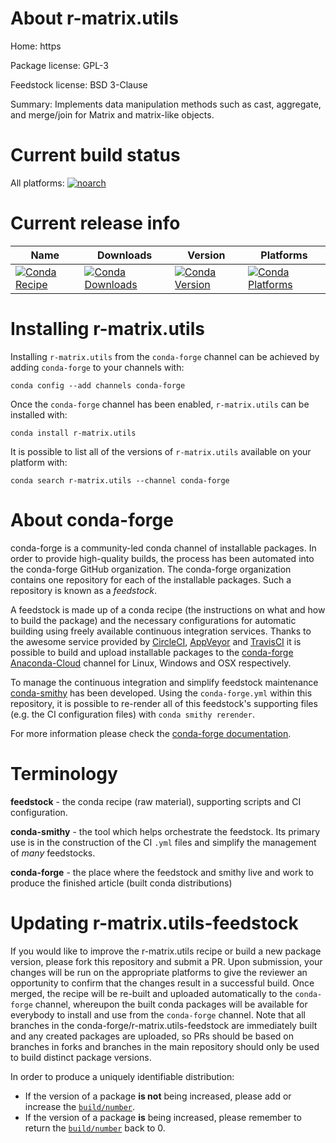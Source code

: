 About r-matrix.utils
====================

Home: https

Package license: GPL-3

Feedstock license: BSD 3-Clause

Summary: Implements data manipulation methods such as cast, aggregate, and merge/join for Matrix and matrix-like objects.



Current build status
====================

All platforms:
[![noarch](https://img.shields.io/circleci/project/github/conda-forge/r-matrix.utils-feedstock/master.svg?label=noarch)](https://circleci.com/gh/conda-forge/r-matrix.utils-feedstock)

Current release info
====================

| Name | Downloads | Version | Platforms |
| --- | --- | --- | --- |
| [![Conda Recipe](https://img.shields.io/badge/recipe-r--matrix.utils-green.svg)](https://anaconda.org/conda-forge/r-matrix.utils) | [![Conda Downloads](https://img.shields.io/conda/dn/conda-forge/r-matrix.utils.svg)](https://anaconda.org/conda-forge/r-matrix.utils) | [![Conda Version](https://img.shields.io/conda/vn/conda-forge/r-matrix.utils.svg)](https://anaconda.org/conda-forge/r-matrix.utils) | [![Conda Platforms](https://img.shields.io/conda/pn/conda-forge/r-matrix.utils.svg)](https://anaconda.org/conda-forge/r-matrix.utils) |

Installing r-matrix.utils
=========================

Installing `r-matrix.utils` from the `conda-forge` channel can be achieved by adding `conda-forge` to your channels with:

```
conda config --add channels conda-forge
```

Once the `conda-forge` channel has been enabled, `r-matrix.utils` can be installed with:

```
conda install r-matrix.utils
```

It is possible to list all of the versions of `r-matrix.utils` available on your platform with:

```
conda search r-matrix.utils --channel conda-forge
```


About conda-forge
=================

conda-forge is a community-led conda channel of installable packages.
In order to provide high-quality builds, the process has been automated into the
conda-forge GitHub organization. The conda-forge organization contains one repository
for each of the installable packages. Such a repository is known as a *feedstock*.

A feedstock is made up of a conda recipe (the instructions on what and how to build
the package) and the necessary configurations for automatic building using freely
available continuous integration services. Thanks to the awesome service provided by
[CircleCI](https://circleci.com/), [AppVeyor](https://www.appveyor.com/)
and [TravisCI](https://travis-ci.org/) it is possible to build and upload installable
packages to the [conda-forge](https://anaconda.org/conda-forge)
[Anaconda-Cloud](https://anaconda.org/) channel for Linux, Windows and OSX respectively.

To manage the continuous integration and simplify feedstock maintenance
[conda-smithy](https://github.com/conda-forge/conda-smithy) has been developed.
Using the ``conda-forge.yml`` within this repository, it is possible to re-render all of
this feedstock's supporting files (e.g. the CI configuration files) with ``conda smithy rerender``.

For more information please check the [conda-forge documentation](https://conda-forge.org/docs/).

Terminology
===========

**feedstock** - the conda recipe (raw material), supporting scripts and CI configuration.

**conda-smithy** - the tool which helps orchestrate the feedstock.
                   Its primary use is in the construction of the CI ``.yml`` files
                   and simplify the management of *many* feedstocks.

**conda-forge** - the place where the feedstock and smithy live and work to
                  produce the finished article (built conda distributions)


Updating r-matrix.utils-feedstock
=================================

If you would like to improve the r-matrix.utils recipe or build a new
package version, please fork this repository and submit a PR. Upon submission,
your changes will be run on the appropriate platforms to give the reviewer an
opportunity to confirm that the changes result in a successful build. Once
merged, the recipe will be re-built and uploaded automatically to the
`conda-forge` channel, whereupon the built conda packages will be available for
everybody to install and use from the `conda-forge` channel.
Note that all branches in the conda-forge/r-matrix.utils-feedstock are
immediately built and any created packages are uploaded, so PRs should be based
on branches in forks and branches in the main repository should only be used to
build distinct package versions.

In order to produce a uniquely identifiable distribution:
 * If the version of a package **is not** being increased, please add or increase
   the [``build/number``](https://conda.io/docs/user-guide/tasks/build-packages/define-metadata.html#build-number-and-string).
 * If the version of a package **is** being increased, please remember to return
   the [``build/number``](https://conda.io/docs/user-guide/tasks/build-packages/define-metadata.html#build-number-and-string)
   back to 0.

